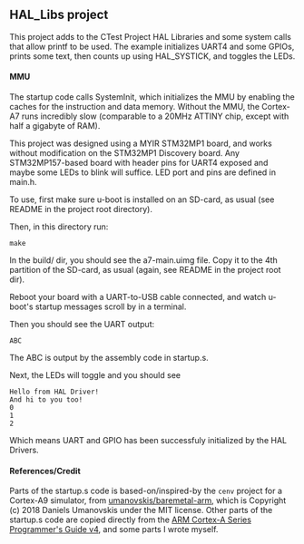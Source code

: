 ## HAL_Libs project

This project adds to the CTest Project HAL Libraries and some system calls that allow printf to be used. The example initializes UART4 and some GPIOs, prints some text, then counts up using HAL_SYSTICK, and toggles the LEDs. 

#### MMU

The startup code calls SystemInit, which initializes the MMU by enabling the caches for the instruction and data memory. Without the MMU, the Cortex-A7 runs incredibly slow (comparable to a 20MHz ATTINY chip, except with half a gigabyte of RAM). 

This project was designed using a MYIR STM32MP1 board, and works without modification on the STM32MP1 Discovery board. Any STM32MP157-based board with header pins for UART4 exposed and maybe some LEDs to blink will suffice. LED port and pins are defined in main.h. 

To use, first make sure u-boot is installed on an SD-card, as usual (see README in the project root directory). 

Then, in this directory run:

```
make
```

In the build/ dir, you should see the a7-main.uimg file. Copy it to the 4th partition of the SD-card, as usual (again, see README in the project root dir).

Reboot your board with a UART-to-USB cable connected, and watch u-boot's startup messages scroll by in a terminal.

Then you should see the UART output:
```
ABC
```

The ABC is output by the assembly code in startup.s.

Next, the LEDs will toggle and you should see

```
Hello from HAL Driver!
And hi to you too!
0
1
2
```

Which means UART and GPIO has been successfuly initialized by the HAL Drivers. 

#### References/Credit

Parts of the startup.s code is based-on/inspired-by the `cenv` project for a Cortex-A9 simulator, from [umanovskis/baremetal-arm](https://github.com/umanovskis/baremetal-arm/tree/master/src/04_cenv), which is Copyright (c) 2018 Daniels Umanovskis under the MIT license. Other parts of the startup.s code are copied directly from the [ARM Cortex-A Series Programmer's Guide v4](https://developer.arm.com/documentation/den0013/d), and some parts I wrote myself.

